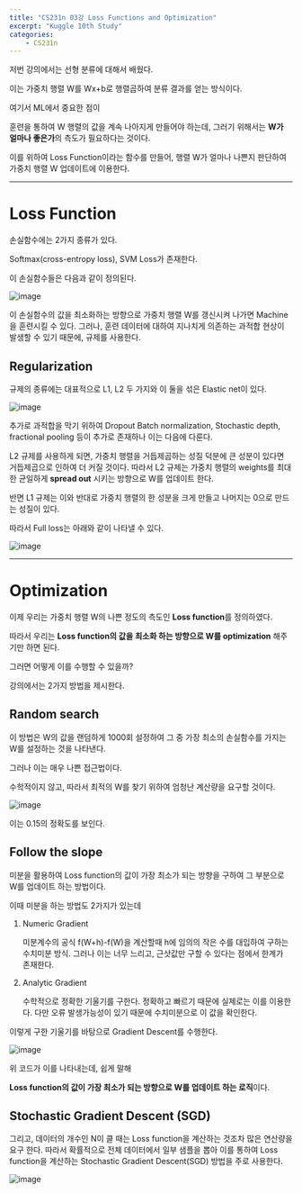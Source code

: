 ```yaml
---
title: "CS231n 03강 Loss Functions and Optimization"
excerpt: "Kuggle 10th Study"
categories:
    - CS231n
---
```






저번 강의에서는 선형 분류에 대해서 배웠다.

이는 가중치 행렬 W를 Wx+b로 행렬곱하여 분류 결과를 얻는 방식이다.

여기서 ML에서 중요한 점이

훈련을 통하여 W 행렬의 값을 계속 나아지게 만들어야 하는데, 그러기 위해서는 **W가 얼마나 좋은가**의 측도가 필요하다는 것이다.

이를 위하여 Loss Function이라는 함수를 만들어, 행렬 W가 얼마나 나쁜지 판단하여 가중치 행렬 W 업데이트에 이용한다.



---



# Loss Function



손실함수에는 2가지 종류가 있다.

Softmax(cross-entropy loss), SVM Loss가 존재한다.

이 손실함수들은 다음과 같이 정의된다.



![image](https://github.com/user-attachments/assets/5dec5952-c652-473d-9504-859c888a2dc5)



이 손실함수의 값을 최소화하는 방향으로 가중치 행렬 W를 갱신시켜 나가면 Machine을 훈련시킬 수 있다. 그러나, 훈련 데이터에 대하여 지나치게 의존하는 과적합 현상이 발생할 수 있기 때문에, 규제를 사용한다.



## Regularization

규제의 종류에는 대표적으로 L1, L2 두 가지와 이 둘을 섞은 Elastic net이 있다.



![image](https://github.com/user-attachments/assets/ad1555ab-1f02-412d-a33e-44d5c9734cc8)



추가로 과적합을 막기 위하여 Dropout Batch normalization, Stochastic depth, fractional pooling 등이 추가로 존재하나 이는 다음에 다룬다.



L2 규제를 사용하게 되면, 가중치 행렬을 거듭제곱하는 성질 덕분에 큰 성분이 있다면 거듭제곱으로 인하여 더 커질 것이다. 따라서 L2 규제는 가중치 행렬의 weights를 최대한 균일하게 **spread out** 시키는 방향으로 W를 업데이트 한다.



반면 L1 규제는 이와 반대로 가중치 행렬의 한 성분을 크게 만들고 나머지는 0으로 만드는 성질이 있다.



따라서 Full loss는 아래와 같이 나타낼 수 있다.

![image](https://github.com/user-attachments/assets/c4e1087b-da31-4de2-95ff-8535df8cd039)



---



# Optimization



이제 우리는 가중치 행렬 W의 나쁜 정도의 측도인 **Loss function**를 정의하였다.

따라서 우리는 **Loss function의 값을 최소화 하는 방향으로 W를 optimization** 해주기만 하면 된다.

그러면 어떻게 이를 수행할 수 있을까?

강의에서는 2가지 방법을 제시한다.



## Random search

이 방법은 W의 값을 랜덤하게 1000회 설정하여 그 중 가장 최소의 손실함수를 가지는 W를 설정하는 것을 나타낸다.

그러나 이는 매우 나쁜 접근법이다. 

수학적이지 않고, 따라서 최적의 W를 찾기 위하여 엄청난 계산량을 요구할 것이다.

![image](https://github.com/user-attachments/assets/d835192d-95cc-4c12-8979-0ebb7ab3f2bc)

이는 0.15의 정확도를 보인다.



## Follow the slope

미분을 활용하여 Loss function의 값이 가장 최소가 되는 방향을 구하여 그 부분으로 W를 업데이트 하는 방법이다. 

이때 미분을 하는 방법도 2가지가 있는데

1. Numeric Gradient

   미분계수의 공식 f(W+h)-f(W)을 계산할때 h에 임의의 작은 수를 대입하여 구하는 수치미분 방식. 그러나 이는 너무 느리고, 근삿값만 구할 수 있다는 점에서 한계가 존재한다.

2. Analytic Gradient

   수학적으로 정확한 기울기를 구한다. 정확하고 빠르기 때문에 실제로는 이를 이용한다. 다만 오류 발생가능성이 있기 때문에 수치미분으로 이 값을 확인한다.



이렇게 구한 기울기를 바탕으로 Gradient Descent를 수행한다.

![image](https://github.com/user-attachments/assets/52ce10fb-9d9a-4dee-886a-49cf2bc904f5)

위 코드가 이를 나타내는데, 쉽게 말해

**Loss function의 값이 가장 최소가 되는 방향으로 W를 업데이트 하는 로직**이다.



## Stochastic Gradient Descent (SGD)

그리고, 데이터의 개수인 N이 클 때는 Loss function을 계산하는 것조차 많은 연산량을 요구 한다. 따라서 확률적으로 전체 데이터에서 일부 샘플을 뽑아 이를 통하여 Loss function을 계산하는 Stochastic Gradient Descent(SGD) 방법을 주로 사용한다.



![image](https://github.com/user-attachments/assets/3b3c8730-9781-480d-8f6e-f9f782ec8742)



